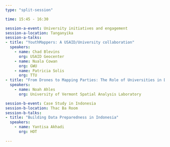 ```yaml
---
type: "split-session"

time: 15:45 - 16:30

session-a-event: University initiatives and engagement
session-a-location: Tanganyika
session-a-talks:
- title: "YouthMappers: A USAID/University collaboration"
  speakers:
    - name: Chad Blevins
      org: USAID Geocenter
    - name: Nuala Cowan
      org: GWU
    - name: Patricia Solis
      org: TTU
- title: "From Drones to Mapping Parties: The Role of Universities in Disaster Response"
  speakers:
    - name: Noah Ahles
      org: University of Vermont Spatial Analysis Laboratory

session-b-event: Case Study in Indonesia
session-b-location: Thac Ba Room
session-b-talks:
- title: "Building Data Preparedness in Indonesia"
  speakers:
    - name: Yantisa Akhadi
      org: HOT
      
---
```

